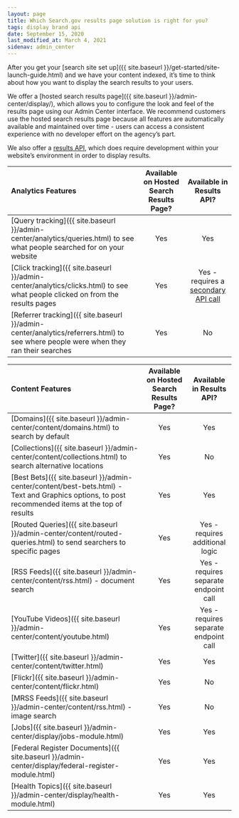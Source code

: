 ```yaml
---
layout: page
title: Which Search.gov results page solution is right for you?
tags: display brand api
date: September 15, 2020
last_modified_at: March 4, 2021
sidenav: admin_center
---
```


After you get your [search site set up]({{ site.baseurl }}/get-started/site-launch-guide.html) and we have your content indexed, it’s time to think about how you want to display the search results to your users.

We offer a [hosted search results page]({{ site.baseurl }}/admin-center/display/), which allows you to configure the look and feel of the results page using our Admin Center interface. We recommend customers use the hosted search results page because all features are automatically available and maintained over time - users can access a consistent experience with no developer effort on the agency’s part.

We also offer a [results API](https://open.gsa.gov/api/searchgov-results/), which does require development within your website’s environment in order to display results.

| Analytics Features | Available on Hosted Search Results Page? | Available in Results API? |
| :-- | :--: | :--: |
| [Query tracking]({{ site.baseurl }}/admin-center/analytics/queries.html) to see what people searched for on your website | Yes | Yes |
| [Click tracking]({{ site.baseurl }}/admin-center/analytics/clicks.html) to see what people clicked on from the results pages | Yes | Yes - requires a [secondary API call](https://open.gsa.gov/api/searchgov-clicks/) |
| [Referrer tracking]({{ site.baseurl }}/admin-center/analytics/referrers.html) to see where people were when they ran their searches | Yes | No |

| Content Features | Available on Hosted Search Results Page? | Available in Results API? |
| :-- | :--: | :--: |
| [Domains]({{ site.baseurl }}/admin-center/content/domains.html) to search by default | Yes | Yes |
| [Collections]({{ site.baseurl }}/admin-center/content/collections.html) to search alternative locations | Yes | No |
| [Best Bets]({{ site.baseurl }}/admin-center/content/best-bets.html) - Text and Graphics options, to post recommended items at the top of results | Yes | Yes |
| [Routed Queries]({{ site.baseurl }}/admin-center/content/routed-queries.html) to send searchers to specific pages | Yes | Yes - requires additional logic |
| [RSS Feeds]({{ site.baseurl }}/admin-center/content/rss.html) - document search | Yes | Yes - requires separate endpoint call |
| [YouTube Videos]({{ site.baseurl }}/admin-center/content/youtube.html) | Yes | Yes - requires separate endpoint call |
| [Twitter]({{ site.baseurl }}/admin-center/content/twitter.html) | Yes | Yes |
| [Flickr]({{ site.baseurl }}/admin-center/content/flickr.html) | Yes | No |
| [MRSS Feeds]({{ site.baseurl }}/admin-center/content/rss.html) - image search | Yes | No |
| [Jobs]({{ site.baseurl }}/admin-center/display/jobs-module.html) | Yes | Yes |
| [Federal Register Documents]({{ site.baseurl }}/admin-center/display/federal-register-module.html) | Yes | Yes |
| [Health Topics]({{ site.baseurl }}/admin-center/display/health-module.html) | Yes | Yes |